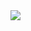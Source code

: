 <img align="center" src="https://github-readme-stats.vercel.app/api?username=soolaugust&show_icons=true&count_private=true&theme=algolia" />
